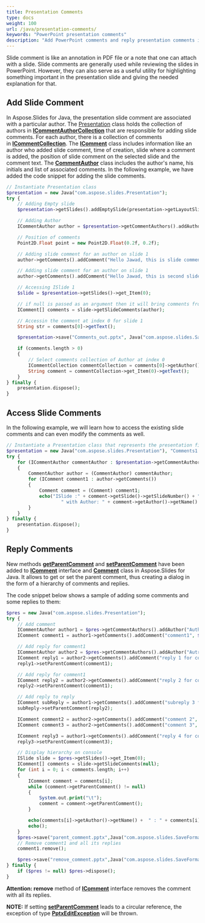 ```yaml
---
title: Presentation Comments
type: docs
weight: 100
url: /java/presentation-comments/
keywords: "PowerPoint presentation comments"
description: "Add PowerPoint comments and reply presentation comments in Java."
---
```


Slide comment is like an annotation in PDF file or a note that one can attach with a slide. Slide comments are generally used while reviewing the slides in PowerPoint. However, they can also serve as a useful utility for highlighting something important in the presentation slide and giving the needed explanation for that.
## **Add Slide Comment**
In Aspose.Slides for Java, the presentation slide comment are associated with a particular author. The [Presentation](https://apireference.aspose.com/slides/java/com.aspose.slides/Presentation) class holds the collection of authors in [**ICommentAuthorCollection**](https://apireference.aspose.com/slides/java/com.aspose.slides/ICommentAuthorCollection) that are responsible for adding slide comments. For each author, there is a collection of comments in [**ICommentCollection**](https://apireference.aspose.com/slides/java/com.aspose.slides/ICommentCollection). The [**IComment**](https://apireference.aspose.com/slides/java/com.aspose.slides/IComment) class includes information like an author who added slide comment, time of creation, slide where a comment is added, the position of slide comment on the selected slide and the comment text. The [**CommentAuthor**](https://apireference.aspose.com/slides/java/com.aspose.slides/CommentAuthor) class includes the author's name, his initials and list of associated comments. In the following example, we have added the code snippet for adding the slide comments.

```php
// Instantiate Presentation class
$presentation = new Java("com.aspose.slides.Presentation");
try {
    // Adding Empty slide
    $presentation->getSlides().addEmptySlide(presentation->getLayoutSlides()->get_Item(0));

    // Adding Author
    ICommentAuthor author = $presentation->getCommentAuthors().addAuthor("Jawad", "MF");

    // Position of comments
    Point2D.Float point = new Point2D.Float(0.2f, 0.2f);

    // Adding slide comment for an author on slide 1
    author->getComments().addComment("Hello Jawad, this is slide comment", $presentation->getSlides()->get_Item(0), point, new Date());

    // Adding slide comment for an author on slide 1
    author->getComments().addComment("Hello Jawad, this is second slide comment", $presentation->getSlides()->get_Item(1), point, new Date());

    // Accessing ISlide 1
    $slide = $presentation->getSlides()->get_Item(0);

    // if null is passed as an argument then it will bring comments from all authors on selected slide
    IComment[] comments = slide->getSlideComments(author);

    // Accessin the comment at index 0 for slide 1
    String str = comments[0]->getText();

    $presentation->save("Comments_out.pptx", Java("com.aspose.slides.SaveFormat")->Pptx);

    if (comments.length > 0)
    {
        // Select comments collection of Author at index 0
        ICommentCollection commentCollection = comments[0]->getAuthor()->getComments();
        String comment = commentCollection->get_Item(0)->getText();
    }
} finally {
    presentation.dispose();
}
```

## **Access Slide Comments**
In the following example, we will learn how to access the existing slide comments and can even modify the comments as well.

```php
// Instantiate a Presentation class that represents the presentation file
$presentation = new Java("com.aspose.slides.Presentation"), "Comments1.pptx");
try {
    for (ICommentAuthor commentAuthor : $presentation->getCommentAuthors())
    {
        CommentAuthor author = (CommentAuthor) commentAuthor;
        for (IComment comment1 : author->getComments())
        {
            Comment comment = (Comment) comment1;
            echo("ISlide :" + comment->getSlide()->getSlideNumber() + " has comment: " + comment->getText() + 
                    " with Author: " + comment->getAuthor()->getName() + " posted on time :" + comment->getCreatedTime() + "\n");
        }
    }
} finally {
    presentation.dispose();
}
```

## **Reply Comments**
New methods [**getParentComment**](https://apireference.aspose.com/slides/java/com.aspose.slides/IComment#getParentComment--) and [**setParentComment**](https://apireference.aspose.com/slides/java/com.aspose.slides/IComment#setParentComment-com.aspose.slides.IComment-) have been added to [**IComment**](https://apireference.aspose.com/slides/java/com.aspose.slides/IComment) interface and [**Comment**](https://apireference.aspose.com/slides/java/com.aspose.slides/Comment) class in Aspose.Slides for Java. It allows to get or set the parent comment, thus creating a dialog in the form of a hierarchy of comments and replies.

The code snippet below shows a sample of adding some comments and some replies to them:

```php
$pres = new Java("com.aspose.slides.Presentation");
try {
    // Add comment
    ICommentAuthor author1 = $pres->getCommentAuthors().addAuthor("Author_1", "A.A.");
    IComment comment1 = author1->getComments().addComment("comment1", $pres->getSlides()->get_Item(0), new Point2D.Float(10, 10), new Date());

    // Add reply for comment1
    ICommentAuthor author2 = $pres->getCommentAuthors().addAuthor("Autror_2", "B.B.");
    IComment reply1 = author2->getComments().addComment("reply 1 for comment 1", $pres->getSlides()->get_Item(0), new Point2D.Float(10, 10), new Date());
    reply1->setParentComment(comment1);

    // Add reply for comment1
    IComment reply2 = author2->getComments().addComment("reply 2 for comment 1", $pres->getSlides()->get_Item(0),  new Point2D.Float(10, 10), new Date());
    reply2->setParentComment(comment1);

    // Add reply to reply
    IComment subReply = author1->getComments().addComment("subreply 3 for reply 2", $pres->getSlides()->get_Item(0),  new Point2D.Float(10, 10), new Date());
    subReply->setParentComment(reply2);

    IComment comment2 = author2->getComments().addComment("comment 2", $pres->getSlides()->get_Item(0), new Point2D.Float(10, 10), new Date());
    IComment comment3 = author2->getComments().addComment("comment 3", $pres->getSlides()->get_Item(0), new Point2D.Float(10, 10), new Date());

    IComment reply3 = author1->getComments().addComment("reply 4 for comment 3", $pres->getSlides()->get_Item(0), new Point2D.Float(10, 10), new Date());
    reply3->setParentComment(comment3);

    // Display hierarchy on console
    ISlide slide = $pres->getSlides()->get_Item(0);
    IComment[] comments = slide->getSlideComments(null);
    for (int i = 0; i < comments.length; i++)
    {
        IComment comment = comments[i];
        while (comment->getParentComment() != null)
        {
            System.out.print("\t");
            comment = comment->getParentComment();
        }

        echo(comments[i]->getAuthor()->getName() +  " : " + comments[i]->getText());
        echo();
    }
    $pres->save("parent_comment.pptx",Java("com.aspose.slides.SaveFormat")->Pptx);
    // Remove comment1 and all its replies
    comment1.remove();

    $pres->save("remove_comment.pptx",Java("com.aspose.slides.SaveFormat")->Pptx);
} finally {
    if ($pres != null) $pres->dispose();
}
```

**Attention: remove** method of [**IComment**](https://apireference.aspose.com/slides/java/com.aspose.slides/IComment) interface removes the comment with all its replies.

**NOTE:** If setting [**setParentComment**](https://apireference.aspose.com/slides/java/com.aspose.slides/IComment#setParentComment-com.aspose.slides.IComment-) leads to a circular reference, the exception of type [**PptxEditException**](https://apireference.aspose.com/slides/java/com.aspose.slides/PptxEditException) will be thrown.
